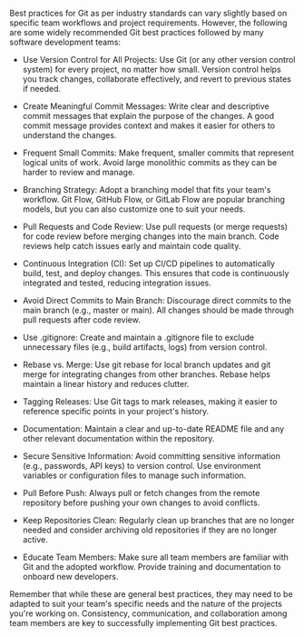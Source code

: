 
Best practices for Git as per industry standards can vary slightly based on specific team workflows and project requirements. However, the following are some widely recommended Git best practices followed by many software development teams: 

* Use Version Control for All Projects: 
Use Git (or any other version control system) for every project, no matter how small. Version control helps you track changes, collaborate effectively, and revert to previous states if needed.

* Create Meaningful Commit Messages: 
Write clear and descriptive commit messages that explain the purpose of the changes. A good commit message provides context and makes it easier for others to understand the changes.

* Frequent Small Commits:
Make frequent, smaller commits that represent logical units of work. Avoid large monolithic commits as they can be harder to review and manage.

* Branching Strategy: 
Adopt a branching model that fits your team's workflow. Git Flow, GitHub Flow, or GitLab Flow are popular branching models, but you can also customize one to suit your needs.

* Pull Requests and Code Review: 
Use pull requests (or merge requests) for code review before merging changes into the main branch. Code reviews help catch issues early and maintain code quality.

* Continuous Integration (CI): 
Set up CI/CD pipelines to automatically build, test, and deploy changes. This ensures that code is continuously integrated and tested, reducing integration issues.

* Avoid Direct Commits to Main Branch: 
Discourage direct commits to the main branch (e.g., master or main). All changes should be made through pull requests after code review.

* Use .gitignore: 
Create and maintain a .gitignore file to exclude unnecessary files (e.g., build artifacts, logs) from version control.

* Rebase vs. Merge: 
Use git rebase for local branch updates and git merge for integrating changes from other branches. Rebase helps maintain a linear history and reduces clutter.

* Tagging Releases: 
Use Git tags to mark releases, making it easier to reference specific points in your project's history.

* Documentation: 
Maintain a clear and up-to-date README file and any other relevant documentation within the repository.

* Secure Sensitive Information: 
Avoid committing sensitive information (e.g., passwords, API keys) to version control. Use environment variables or configuration files to manage such information.

* Pull Before Push: 
Always pull or fetch changes from the remote repository before pushing your own changes to avoid conflicts.

* Keep Repositories Clean: 
Regularly clean up branches that are no longer needed and consider archiving old repositories if they are no longer active.

* Educate Team Members: 
Make sure all team members are familiar with Git and the adopted workflow. Provide training and documentation to onboard new developers. 

Remember that while these are general best practices, they may need to be adapted to suit your team's specific needs and the nature of the projects you're working on. Consistency, communication, and collaboration among team members are key to successfully implementing Git best practices.

